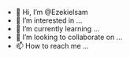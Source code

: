 - 👋 Hi, I’m @Ezekielsam
- 👀 I’m interested in ...
- 🌱 I’m currently learning ...
- 💞️ I’m looking to collaborate on ...
- 📫 How to reach me ...

<!---
Ezekielsam/Ezekielsam is a ✨ special ✨ repository because its `README.md` (this file) appears on your GitHub profile.
You can click the Preview link to take a look at your changes.
--->
